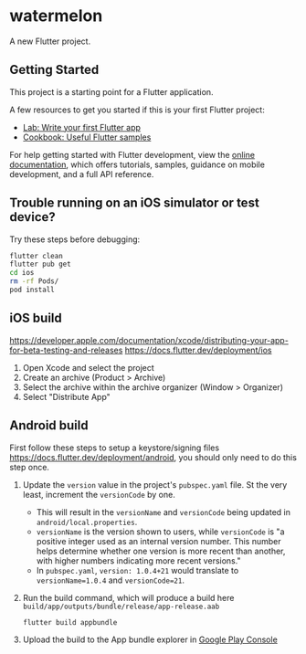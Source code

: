 # watermelon

A new Flutter project.

## Getting Started

This project is a starting point for a Flutter application.

A few resources to get you started if this is your first Flutter project:

- [Lab: Write your first Flutter app](https://docs.flutter.dev/get-started/codelab)
- [Cookbook: Useful Flutter samples](https://docs.flutter.dev/cookbook)

For help getting started with Flutter development, view the
[online documentation](https://docs.flutter.dev/), which offers tutorials,
samples, guidance on mobile development, and a full API reference.

## Trouble running on an iOS simulator or test device?

Try these steps before debugging:
```bash
flutter clean
flutter pub get
cd ios
rm -rf Pods/
pod install
```

## iOS build
https://developer.apple.com/documentation/xcode/distributing-your-app-for-beta-testing-and-releases
https://docs.flutter.dev/deployment/ios

1. Open Xcode and select the project
1. Create an archive (Product > Archive)
1. Select the archive within the archive organizer (Window > Organizer)
1. Select "Distribute App"

## Android build

First follow these steps to setup a keystore/signing files https://docs.flutter.dev/deployment/android, you should only need to do this step once.

1. Update the `version` value in the project's `pubspec.yaml` file. St the very least, increment the `versionCode` by one.
    - This will result in the `versionName` and `versionCode` being updated in `android/local.properties`.
    - `versionName` is the version shown to users, while `versionCode` is "a positive integer used as an internal version number. This number helps determine whether one version is more recent than another, with higher numbers indicating more recent versions."
    - In `pubspec.yaml`, `version: 1.0.4+21` would translate to `versionName=1.0.4` and `versionCode=21`.
1. Run the build command, which will produce a build here `build/app/outputs/bundle/release/app-release.aab`

    ```bash
    flutter build appbundle
    ```

1. Upload the build to the App bundle explorer in [Google Play Console](https://play.google.com/console)